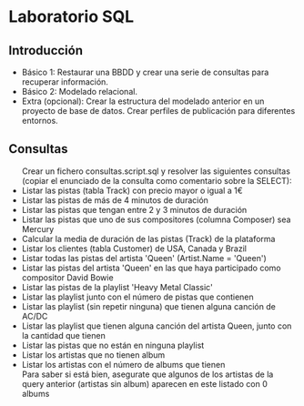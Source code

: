 # Laboratorio SQL
## Introducción
<ul>
<li>Básico 1: Restaurar una BBDD y crear una serie de consultas para recuperar información.</li>
<li>Básico 2: Modelado relacional.</li>
<li>Extra (opcional): Crear la estructura del modelado anterior en un proyecto de base de datos. Crear perfiles de publicación para diferentes entornos.</li>
</ul>

## Consultas
<ul>
Crear un fichero consultas.script.sql y resolver las siguientes consultas (copiar el enunciado de la consulta como comentario sobre la SELECT):
<li>Listar las pistas (tabla Track) con precio mayor o igual a 1€</li>
<li>Listar las pistas de más de 4 minutos de duración</li>
<li>Listar las pistas que tengan entre 2 y 3 minutos de duración</li>
<li>Listar las pistas que uno de sus compositores (columna Composer) sea Mercury</li>
<li>Calcular la media de duración de las pistas (Track) de la plataforma</li>
<li>Listar los clientes (tabla Customer) de USA, Canada y Brazil</li>
<li>Listar todas las pistas del artista 'Queen' (Artist.Name = 'Queen')</li>
<li>Listar las pistas del artista 'Queen' en las que haya participado como compositor David Bowie</li>
<li>Listar las pistas de la playlist 'Heavy Metal Classic'</li>
<li>Listar las playlist junto con el número de pistas que contienen</li>
<li>Listar las playlist (sin repetir ninguna) que tienen alguna canción de AC/DC</li>
<li>Listar las playlist que tienen alguna canción del artista Queen, junto con la cantidad que tienen</li>
<li>Listar las pistas que no están en ninguna playlist</li>
<li>Listar los artistas que no tienen album</li>
<li>Listar los artistas con el número de albums que tienen</li>
Para saber si está bien, asegurate que algunos de los artistas de la query anterior (artistas sin album) aparecen en este listado con 0 albums
</ul>

